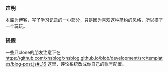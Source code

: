 ### 声明
本库为博客，写了学习记录的一小部分，只是因为喜欢这种简约的风格，所以搭了一个玩玩。

### 提醒
一些只clone的朋友注意下在 https://github.com/xhsblog/xhsblog.github.io/blob/development/src/templates/blog-post.js#L16 这里，评论系统改成你自己的账号配置。
